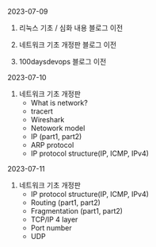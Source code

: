 2023-07-09 <br/>

1. 리눅스 기초 / 심화 내용 블로그 이전 <br/>

2. 네트워크 기초 개정판 블로그 이전 <br/>

3. 100daysdevops 블로그 이전 <br/>

2023-07-10 <br/>

1. 네트워크 기초 개정판
    + What is network?
    + tracert
    + Wireshark
    + Netowork model
    + IP (part1, part2)
    + ARP protocol
    + IP protocol structure(IP, ICMP, IPv4)

2023-07-11 <br/>

1. 네트워크 기초 개정판
    + IP protocol structure(IP, ICMP, IPv4)
    + Routing (part1, part2)
    + Fragmentation (part1, part2)
    + TCP/IP 4 layer
    + Port number 
    + UDP



